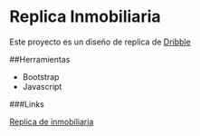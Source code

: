# Replica Inmobiliaria
Este proyecto es un diseño de replica de  [Dribble](https://dribbble.com/shots/16972523/attachments/12048374?mode=media)


##Herramientas
- Bootstrap
- Javascript


###Links

[Replica de inmobiliaria](https://inmobiliaria-styven.surge.sh/)